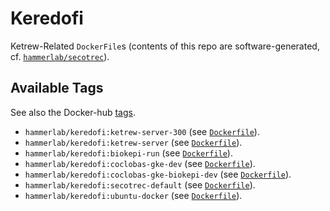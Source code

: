 Keredofi
========

Ketrew-Related `DockerFile`s (contents of this repo are software-generated, cf. 
[`hammerlab/secotrec`](https://github.com/hammerlab/secotrec)).

Available Tags
--------------

See also the Docker-hub [tags](https://hub.docker.com/r/hammerlab/keredofi/tags/).

* `hammerlab/keredofi:ketrew-server-300` (see [`Dockerfile`](https://github.com/hammerlab/keredofi/blob/ketrew-server-300/Dockerfile)).
* `hammerlab/keredofi:ketrew-server` (see [`Dockerfile`](https://github.com/hammerlab/keredofi/blob/ketrew-server/Dockerfile)).
* `hammerlab/keredofi:biokepi-run` (see [`Dockerfile`](https://github.com/hammerlab/keredofi/blob/biokepi-run/Dockerfile)).
* `hammerlab/keredofi:coclobas-gke-dev` (see [`Dockerfile`](https://github.com/hammerlab/keredofi/blob/coclobas-gke-dev/Dockerfile)).
* `hammerlab/keredofi:coclobas-gke-biokepi-dev` (see [`Dockerfile`](https://github.com/hammerlab/keredofi/blob/coclobas-gke-biokepi-dev/Dockerfile)).
* `hammerlab/keredofi:secotrec-default` (see [`Dockerfile`](https://github.com/hammerlab/keredofi/blob/secotrec-default/Dockerfile)).
* `hammerlab/keredofi:ubuntu-docker` (see [`Dockerfile`](https://github.com/hammerlab/keredofi/blob/ubuntu-docker/Dockerfile)).

